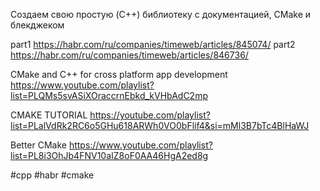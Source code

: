 Создаем свою простую (C++) библиотеку с документацией, CMake и блекджеком

part1
https://habr.com/ru/companies/timeweb/articles/845074/
part2
https://habr.com/ru/companies/timeweb/articles/846736/

CMake and C++ for cross platform app development
https://www.youtube.com/playlist?list=PLQMs5svASiXOraccrnEbkd_kVHbAdC2mp

CMAKE TUTORIAL
https://youtube.com/playlist?list=PLalVdRk2RC6o5GHu618ARWh0VO0bFlif4&si=mMl3B7bTc4BlHaWJ

Better CMake
https://www.youtube.com/playlist?list=PL8i3OhJb4FNV10aIZ8oF0AA46HgA2ed8g

#cpp 
#habr 
#cmake
